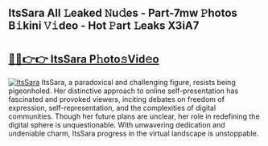## ItsSara All 𝙻eaked 𝙽u𝚍es - Part-7mw 𝙿hotos B𝚒kini 𝚅𝚒deo - Hot 𝙿art 𝙻eaks X3iA7

# <h2><a href="http://ld0mof.urlbe.top/?page=ItsSara">🔗🔗👉👉 ItsSara P𝚑oto𝚜Vid𝚎o</a></h2>

[![ItsSara](https://i.imgur.com/eBuTRDB.gif)](http://ld0mof.urlbe.top/?page=ItsSara)
ItsSara, a paradoxical and challenging figure, resists being pigeonholed. Her distinctive approach to online self-presentation has fascinated and provoked viewers, inciting debates on freedom of expression, self-representation, and the complexities of digital communities. Though her future plans are unclear, her role in redefining the digital sphere is unquestionable. With unwavering dedication and undeniable charm, ItsSara progress in the virtual landscape is unstoppable.
